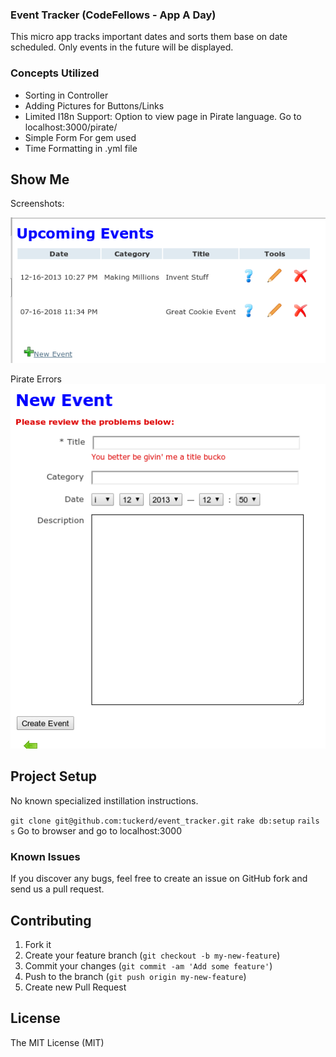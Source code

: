 ### Event Tracker  (CodeFellows - App A Day)

This micro app tracks important dates and sorts them base on date scheduled.  Only events in the future will be displayed.

### Concepts Utilized
* Sorting in Controller
* Adding Pictures for Buttons/Links
* Limited I18n Support: Option to view page in Pirate language. Go to localhost:3000/pirate/
* Simple Form For gem used
* Time Formatting in .yml file

## Show Me

Screenshots:

![Splash Page](lib/assets/main.png)

Pirate Errors
![Error Page](lib/assets/errors.png)


## Project Setup

No known specialized instillation instructions.

`git clone git@github.com:tuckerd/event_tracker.git`
`rake db:setup`
`rails s`
Go to browser and go to localhost:3000

### Known Issues

If you discover any bugs, feel free to create an issue on GitHub fork and
send us a pull request.

## Contributing

1. Fork it
2. Create your feature branch (`git checkout -b my-new-feature`)
3. Commit your changes (`git commit -am 'Add some feature'`)
4. Push to the branch (`git push origin my-new-feature`)
5. Create new Pull Request


## License

The MIT License (MIT)
